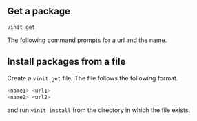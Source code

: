 ## Get a package
```
vinit get
```
The following command prompts for a url and the name.

## Install packages from a file
Create a `vinit.get` file. The file follows the following format.

```sh
<name1> <url1>
<name2> <url2>
```

and run `vinit install` from the directory in which the file exists.